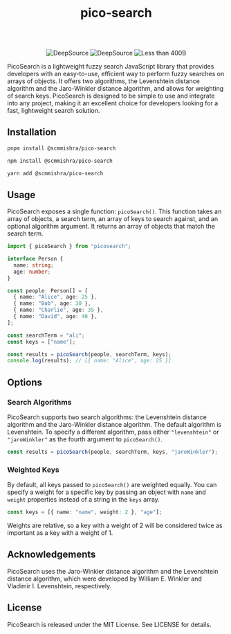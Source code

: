 <div align="center">
<br>
<br>
<p>
  <h1>pico-search</h1>
</p>
<br>
<br>

![DeepSource](https://deepsource.io/gh/scmmishra/pico-search.svg/?label=active+issues&show_trend=true&token=_HAIDwNbi1ocMhaBKxB_BcSQ)
![DeepSource](https://deepsource.io/gh/scmmishra/pico-search.svg/?label=resolved+issues&show_trend=true&token=_HAIDwNbi1ocMhaBKxB_BcSQ)
![Less than 400B](https://deno.bundlejs.com/?q=@scmmishra/pico-search&badge)

  <p>

</div>

PicoSearch is a lightweight fuzzy search JavaScript library that provides developers with an easy-to-use, efficient way to perform fuzzy searches on arrays of objects. It offers two algorithms, the Levenshtein distance algorithm and the Jaro-Winkler distance algorithm, and allows for weighting of search keys. PicoSearch is designed to be simple to use and integrate into any project, making it an excellent choice for developers looking for a fast, lightweight search solution.

## Installation

```sh
pnpm install @scmmishra/pico-search
```

```sh
npm install @scmmishra/pico-search
```

```sh
yarn add @scmmishra/pico-search
```

## Usage

PicoSearch exposes a single function: `picoSearch()`. This function takes an array of objects, a search term, an array of keys to search against, and an optional algorithm argument. It returns an array of objects that match the search term.

```typescript
import { picoSearch } from "picosearch";

interface Person {
  name: string;
  age: number;
}

const people: Person[] = [
  { name: "Alice", age: 25 },
  { name: "Bob", age: 30 },
  { name: "Charlie", age: 35 },
  { name: "David", age: 40 },
];

const searchTerm = "ali";
const keys = ["name"];

const results = picoSearch(people, searchTerm, keys);
console.log(results); // [{ name: "Alice", age: 25 }]
```

## Options

### Search Algorithms

PicoSearch supports two search algorithms: the Levenshtein distance algorithm and the Jaro-Winkler distance algorithm. The default algorithm is Levenshtein. To specify a different algorithm, pass either `"levenshtein"` or `"jaroWinkler"` as the fourth argument to `picoSearch()`.

```typescript
const results = picoSearch(people, searchTerm, keys, "jaroWinkler");
```

### Weighted Keys

By default, all keys passed to `picoSearch()` are weighted equally. You can specify a weight for a specific key by passing an object with `name` and `weight` properties instead of a string in the `keys` array.

```typescript
const keys = [{ name: "name", weight: 2 }, "age"];
```

Weights are relative, so a key with a weight of 2 will be considered twice as important as a key with a weight of 1.

## Acknowledgements

PicoSearch uses the Jaro-Winkler distance algorithm and the Levenshtein distance algorithm, which were developed by William E. Winkler and Vladimir I. Levenshtein, respectively.

## License

PicoSearch is released under the MIT License. See LICENSE for details.
